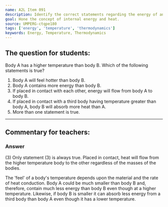 ```yaml
---
name: A2L Item 091
description: Identify the correct statements regarding the energy of and heat flow between two bodies.
goal: Hone the concept of internal energy and heat.
source: UMPERG-ctqpe180
tags: ['energy', 'temperature', 'thermodynamics']
keywords: Energy, Temperature, Thermodynamics
---
```


## The question for students:

Body A has a higher temperature than body B. Which of the following
statements is true?

1. Body A will feel hotter than body B.
2. Body A contains more energy than body B.
3. If placed in contact with each other, energy will flow from body A to
body B.
4. If placed in contact with a third body having temperature greater
than body A, body B will absorb more heat than A.
5. More than one statement is true.

<hr/>

## Commentary for teachers:

### Answer

(3) Only statement (3) is always true. Placed in contact, heat will flow
from the higher temperature body to the other regardless of the masses
of the bodies.

The 'feel' of a body's temperature depends upon the material and the
rate of heat conduction. Body A could be much smaller than body B and,
therefore, contain much less energy than body B even though at a higher
temperature. Likewise, if body B is smaller it can absorb less energy
from a third body than body A even though it has a lower temperature.
